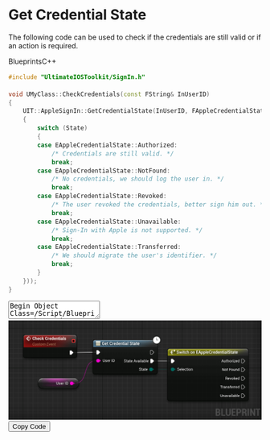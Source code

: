 # Get Credential State

The following code can be used to check if the credentials are still valid or if an action is required.
<div class="code-switcher show-cpp-true">
<div class="switcher" >
<span class="sw-bp" onclick="switchBp()">Blueprints</span><span class="sw-cpp" onclick="switchCpp()">C++</span>
</div>
<div class="cpp">

```cpp
#include "UltimateIOSToolkit/SignIn.h"

void UMyClass::CheckCredentials(const FString& InUserID)
{
	UIT::AppleSignIn::GetCredentialState(InUserID, FAppleCredentialStateCallback::CreateLambda([](EAppleCredentialState State) -> void
	{
		switch (State)
		{
		case EAppleCredentialState::Authorized: 
			/* Credentials are still valid. */                          
			break;
		case EAppleCredentialState::NotFound: 
			/* No credentials, we should log the user in. */
			break;
		case EAppleCredentialState::Revoked: 
			/* The user revoked the credentials, better sign him out. */   
			break;
		case EAppleCredentialState::Unavailable: 
			/* Sign-In with Apple is not supported. */                 
			break;
		case EAppleCredentialState::Transferred: 
			/* We should migrate the user's identifier. */
			break;
		}
	}));
}
```

</div>
<div class="bp">
<div class="bpcode">
<textarea readonly>
Begin Object Class=/Script/BlueprintGraph.K2Node_AsyncAction Name="K2Node_AsyncAction_1"
   ProxyFactoryFunctionName="GetCredential"
   ProxyFactoryClass=Class'"/Script/UltimateIOSToolkit.GetCredentialStateProxy"'
   ProxyClass=Class'"/Script/UltimateIOSToolkit.GetCredentialStateProxy"'
   NodePosX=736
   NodePosY=-1756
   NodeGuid=1EE480B745D2E5BC7A2A98AF2735A1A6
   CustomProperties Pin (PinId=7F10CC50457862D797681B9665C16F4B,PinName="execute",PinType.PinCategory="exec",PinType.PinSubCategory="",PinType.PinSubCategoryObject=None,PinType.PinSubCategoryMemberReference=(),PinType.PinValueType=(),PinType.ContainerType=None,PinType.bIsReference=False,PinType.bIsConst=False,PinType.bIsWeakPointer=False,PinType.bIsUObjectWrapper=False,LinkedTo=(K2Node_CustomEvent_3 81028F5244702975407DE1807E98748B,),PersistentGuid=00000000000000000000000000000000,bHidden=False,bNotConnectable=False,bDefaultValueIsReadOnly=False,bDefaultValueIsIgnored=False,bAdvancedView=False,bOrphanedPin=False,)
   CustomProperties Pin (PinId=0716AD1E4CF0B21E4B685090F5565291,PinName="then",Direction="EGPD_Output",PinType.PinCategory="exec",PinType.PinSubCategory="",PinType.PinSubCategoryObject=None,PinType.PinSubCategoryMemberReference=(),PinType.PinValueType=(),PinType.ContainerType=None,PinType.bIsReference=False,PinType.bIsConst=False,PinType.bIsWeakPointer=False,PinType.bIsUObjectWrapper=False,PersistentGuid=00000000000000000000000000000000,bHidden=False,bNotConnectable=False,bDefaultValueIsReadOnly=False,bDefaultValueIsIgnored=False,bAdvancedView=False,bOrphanedPin=False,)
   CustomProperties Pin (PinId=775C66184ABE6A9B38629589E448FE14,PinName="StateAvailable",PinFriendlyName="State Available",PinToolTip="We received the credential state.",Direction="EGPD_Output",PinType.PinCategory="exec",PinType.PinSubCategory="",PinType.PinSubCategoryObject=None,PinType.PinSubCategoryMemberReference=(),PinType.PinValueType=(),PinType.ContainerType=None,PinType.bIsReference=False,PinType.bIsConst=False,PinType.bIsWeakPointer=False,PinType.bIsUObjectWrapper=False,LinkedTo=(K2Node_SwitchEnum_1 BAE0E2464FFB78CCE05C61BD96355967,),PersistentGuid=00000000000000000000000000000000,bHidden=False,bNotConnectable=False,bDefaultValueIsReadOnly=False,bDefaultValueIsIgnored=False,bAdvancedView=False,bOrphanedPin=False,)
   CustomProperties Pin (PinId=8CF26ACC4C725BD8F5C917BE2EF90D06,PinName="State",PinToolTip="State",Direction="EGPD_Output",PinType.PinCategory="byte",PinType.PinSubCategory="",PinType.PinSubCategoryObject=Enum'"/Script/UltimateIOSToolkit.EAppleCredentialState"',PinType.PinSubCategoryMemberReference=(),PinType.PinValueType=(),PinType.ContainerType=None,PinType.bIsReference=False,PinType.bIsConst=False,PinType.bIsWeakPointer=False,PinType.bIsUObjectWrapper=False,LinkedTo=(K2Node_SwitchEnum_1 8445EBE040FCAE79663E758EA412DB9C,),PersistentGuid=00000000000000000000000000000000,bHidden=False,bNotConnectable=False,bDefaultValueIsReadOnly=False,bDefaultValueIsIgnored=False,bAdvancedView=False,bOrphanedPin=False,)
   CustomProperties Pin (PinId=F7AFBFB844A65A9FBF4353A7855415F1,PinName="UserID",PinType.PinCategory="string",PinType.PinSubCategory="",PinType.PinSubCategoryObject=None,PinType.PinSubCategoryMemberReference=(),PinType.PinValueType=(),PinType.ContainerType=None,PinType.bIsReference=False,PinType.bIsConst=False,PinType.bIsWeakPointer=False,PinType.bIsUObjectWrapper=False,LinkedTo=(K2Node_VariableGet_0 19ED92F2409F352AFA0974B08050C6F2,),PersistentGuid=00000000000000000000000000000000,bHidden=False,bNotConnectable=False,bDefaultValueIsReadOnly=False,bDefaultValueIsIgnored=False,bAdvancedView=False,bOrphanedPin=False,)
End Object
Begin Object Class=/Script/BlueprintGraph.K2Node_SwitchEnum Name="K2Node_SwitchEnum_1"
   Enum=Enum'"/Script/UltimateIOSToolkit.EAppleCredentialState"'
   EnumEntries(0)="Authorized"
   EnumEntries(1)="NotFound"
   EnumEntries(2)="Revoked"
   EnumEntries(3)="Transferred"
   EnumEntries(4)="Unavailable"
   NodePosX=976
   NodePosY=-1728
   NodeGuid=7F42D02B4FFC7FF53B6091B8E023FD52
   CustomProperties Pin (PinId=BAE0E2464FFB78CCE05C61BD96355967,PinName="execute",PinType.PinCategory="exec",PinType.PinSubCategory="",PinType.PinSubCategoryObject=None,PinType.PinSubCategoryMemberReference=(),PinType.PinValueType=(),PinType.ContainerType=None,PinType.bIsReference=False,PinType.bIsConst=False,PinType.bIsWeakPointer=False,PinType.bIsUObjectWrapper=False,LinkedTo=(K2Node_AsyncAction_1 775C66184ABE6A9B38629589E448FE14,),PersistentGuid=00000000000000000000000000000000,bHidden=False,bNotConnectable=False,bDefaultValueIsReadOnly=False,bDefaultValueIsIgnored=False,bAdvancedView=False,bOrphanedPin=False,)
   CustomProperties Pin (PinId=8445EBE040FCAE79663E758EA412DB9C,PinName="Selection",PinType.PinCategory="byte",PinType.PinSubCategory="",PinType.PinSubCategoryObject=Enum'"/Script/UltimateIOSToolkit.EAppleCredentialState"',PinType.PinSubCategoryMemberReference=(),PinType.PinValueType=(),PinType.ContainerType=None,PinType.bIsReference=False,PinType.bIsConst=False,PinType.bIsWeakPointer=False,PinType.bIsUObjectWrapper=False,DefaultValue="Authorized",LinkedTo=(K2Node_AsyncAction_1 8CF26ACC4C725BD8F5C917BE2EF90D06,),PersistentGuid=00000000000000000000000000000000,bHidden=False,bNotConnectable=False,bDefaultValueIsReadOnly=False,bDefaultValueIsIgnored=False,bAdvancedView=False,bOrphanedPin=False,)
   CustomProperties Pin (PinId=F578C5F24ACDA921B5BDDA804EA59EEE,PinName="NotEqual_ByteByte",PinType.PinCategory="object",PinType.PinSubCategory="",PinType.PinSubCategoryObject=Class'"/Script/Engine.KismetMathLibrary"',PinType.PinSubCategoryMemberReference=(),PinType.PinValueType=(),PinType.ContainerType=None,PinType.bIsReference=False,PinType.bIsConst=False,PinType.bIsWeakPointer=False,PinType.bIsUObjectWrapper=False,DefaultObject="/Script/Engine.Default__KismetMathLibrary",PersistentGuid=00000000000000000000000000000000,bHidden=True,bNotConnectable=True,bDefaultValueIsReadOnly=True,bDefaultValueIsIgnored=False,bAdvancedView=False,bOrphanedPin=False,)
   CustomProperties Pin (PinId=56298FCA4809BC16FA98CF98E5065271,PinName="Authorized",PinFriendlyName="Authorized",Direction="EGPD_Output",PinType.PinCategory="exec",PinType.PinSubCategory="",PinType.PinSubCategoryObject=None,PinType.PinSubCategoryMemberReference=(),PinType.PinValueType=(),PinType.ContainerType=None,PinType.bIsReference=False,PinType.bIsConst=False,PinType.bIsWeakPointer=False,PinType.bIsUObjectWrapper=False,PersistentGuid=00000000000000000000000000000000,bHidden=False,bNotConnectable=False,bDefaultValueIsReadOnly=False,bDefaultValueIsIgnored=False,bAdvancedView=False,bOrphanedPin=False,)
   CustomProperties Pin (PinId=AC89408D4A8711F37FE0B4AF2D30EE9B,PinName="NotFound",PinFriendlyName="Not Found",Direction="EGPD_Output",PinType.PinCategory="exec",PinType.PinSubCategory="",PinType.PinSubCategoryObject=None,PinType.PinSubCategoryMemberReference=(),PinType.PinValueType=(),PinType.ContainerType=None,PinType.bIsReference=False,PinType.bIsConst=False,PinType.bIsWeakPointer=False,PinType.bIsUObjectWrapper=False,PersistentGuid=00000000000000000000000000000000,bHidden=False,bNotConnectable=False,bDefaultValueIsReadOnly=False,bDefaultValueIsIgnored=False,bAdvancedView=False,bOrphanedPin=False,)
   CustomProperties Pin (PinId=ADDC2AA0467FDECFDFD2DDB4EDC53374,PinName="Revoked",PinFriendlyName="Revoked",Direction="EGPD_Output",PinType.PinCategory="exec",PinType.PinSubCategory="",PinType.PinSubCategoryObject=None,PinType.PinSubCategoryMemberReference=(),PinType.PinValueType=(),PinType.ContainerType=None,PinType.bIsReference=False,PinType.bIsConst=False,PinType.bIsWeakPointer=False,PinType.bIsUObjectWrapper=False,PersistentGuid=00000000000000000000000000000000,bHidden=False,bNotConnectable=False,bDefaultValueIsReadOnly=False,bDefaultValueIsIgnored=False,bAdvancedView=False,bOrphanedPin=False,)
   CustomProperties Pin (PinId=D6983D35411C6B3A6B8E5389A565C9B8,PinName="Transferred",PinFriendlyName="Transferred",Direction="EGPD_Output",PinType.PinCategory="exec",PinType.PinSubCategory="",PinType.PinSubCategoryObject=None,PinType.PinSubCategoryMemberReference=(),PinType.PinValueType=(),PinType.ContainerType=None,PinType.bIsReference=False,PinType.bIsConst=False,PinType.bIsWeakPointer=False,PinType.bIsUObjectWrapper=False,PersistentGuid=00000000000000000000000000000000,bHidden=False,bNotConnectable=False,bDefaultValueIsReadOnly=False,bDefaultValueIsIgnored=False,bAdvancedView=False,bOrphanedPin=False,)
   CustomProperties Pin (PinId=5BC84AB94EE876E5CEF6B88CC406C156,PinName="Unavailable",PinFriendlyName="Unavailable",Direction="EGPD_Output",PinType.PinCategory="exec",PinType.PinSubCategory="",PinType.PinSubCategoryObject=None,PinType.PinSubCategoryMemberReference=(),PinType.PinValueType=(),PinType.ContainerType=None,PinType.bIsReference=False,PinType.bIsConst=False,PinType.bIsWeakPointer=False,PinType.bIsUObjectWrapper=False,PersistentGuid=00000000000000000000000000000000,bHidden=False,bNotConnectable=False,bDefaultValueIsReadOnly=False,bDefaultValueIsIgnored=False,bAdvancedView=False,bOrphanedPin=False,)
End Object
Begin Object Class=/Script/BlueprintGraph.K2Node_VariableGet Name="K2Node_VariableGet_0"
   VariableReference=(MemberName="UserID",MemberGuid=04A5234F436B10427FDF8487FC30105A,bSelfContext=True)
   NodePosX=560
   NodePosY=-1632
   NodeGuid=02F9E1C04390AFE8EB524D87A22267E4
   CustomProperties Pin (PinId=19ED92F2409F352AFA0974B08050C6F2,PinName="UserID",Direction="EGPD_Output",PinType.PinCategory="string",PinType.PinSubCategory="",PinType.PinSubCategoryObject=None,PinType.PinSubCategoryMemberReference=(),PinType.PinValueType=(),PinType.ContainerType=None,PinType.bIsReference=False,PinType.bIsConst=False,PinType.bIsWeakPointer=False,PinType.bIsUObjectWrapper=False,LinkedTo=(K2Node_AsyncAction_1 F7AFBFB844A65A9FBF4353A7855415F1,),PersistentGuid=00000000000000000000000000000000,bHidden=False,bNotConnectable=False,bDefaultValueIsReadOnly=False,bDefaultValueIsIgnored=False,bAdvancedView=False,bOrphanedPin=False,)
   CustomProperties Pin (PinId=D929EB0D43DD7FC1A9E4F28021551828,PinName="self",PinFriendlyName=NSLOCTEXT("K2Node", "Target", "Target"),PinType.PinCategory="object",PinType.PinSubCategory="",PinType.PinSubCategoryObject=BlueprintGeneratedClass'"/Game/DemoActor.DemoActor_C"',PinType.PinSubCategoryMemberReference=(),PinType.PinValueType=(),PinType.ContainerType=None,PinType.bIsReference=False,PinType.bIsConst=False,PinType.bIsWeakPointer=False,PinType.bIsUObjectWrapper=False,PersistentGuid=00000000000000000000000000000000,bHidden=True,bNotConnectable=False,bDefaultValueIsReadOnly=False,bDefaultValueIsIgnored=False,bAdvancedView=False,bOrphanedPin=False,)
End Object
Begin Object Class=/Script/BlueprintGraph.K2Node_CustomEvent Name="K2Node_CustomEvent_3"
   CustomFunctionName="Check Credentials"
   NodePosX=512
   NodePosY=-1772
   NodeGuid=58531FA34E9296373576A39A5D266EAA
   CustomProperties Pin (PinId=9D2331DD495A8E5457B6AFA1C7D2ED31,PinName="OutputDelegate",Direction="EGPD_Output",PinType.PinCategory="delegate",PinType.PinSubCategory="",PinType.PinSubCategoryObject=None,PinType.PinSubCategoryMemberReference=(MemberParent=BlueprintGeneratedClass'"/Game/DemoActor.DemoActor_C"',MemberName="Check Credentials",MemberGuid=58531FA34E9296373576A39A5D266EAA),PinType.PinValueType=(),PinType.ContainerType=None,PinType.bIsReference=False,PinType.bIsConst=False,PinType.bIsWeakPointer=False,PinType.bIsUObjectWrapper=False,PersistentGuid=00000000000000000000000000000000,bHidden=False,bNotConnectable=False,bDefaultValueIsReadOnly=False,bDefaultValueIsIgnored=False,bAdvancedView=False,bOrphanedPin=False,)
   CustomProperties Pin (PinId=81028F5244702975407DE1807E98748B,PinName="then",Direction="EGPD_Output",PinType.PinCategory="exec",PinType.PinSubCategory="",PinType.PinSubCategoryObject=None,PinType.PinSubCategoryMemberReference=(),PinType.PinValueType=(),PinType.ContainerType=None,PinType.bIsReference=False,PinType.bIsConst=False,PinType.bIsWeakPointer=False,PinType.bIsUObjectWrapper=False,LinkedTo=(K2Node_AsyncAction_1 7F10CC50457862D797681B9665C16F4B,),PersistentGuid=00000000000000000000000000000000,bHidden=False,bNotConnectable=False,bDefaultValueIsReadOnly=False,bDefaultValueIsIgnored=False,bAdvancedView=False,bOrphanedPin=False,)
End Object
</textarea>
<img src="_images/GetCredentialState.png"/>
<button onclick="copyBlueprintCode(this)">Copy Code</button>
</div>
</div>
</div>
